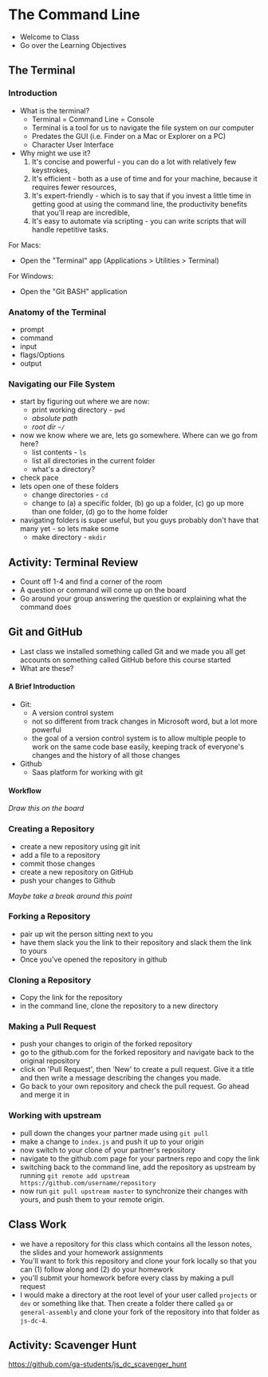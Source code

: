 # The Command Line

- Welcome to Class
- Go over the Learning Objectives

## The Terminal

### Introduction
- What is the terminal?
  - Terminal = Command Line = Console
  - Terminal is a tool for us to navigate the file system on our computer
  - Predates the GUI (i.e. Finder on a Mac or Explorer on a PC)
  - Character User Interface
- Why might we use it?
  1. It's concise and powerful - you can do a lot with relatively few keystrokes,
  2. It's efficient - both as a use of time and for your machine, because it requires fewer resources,
  3. It's expert-friendly - which is to say that if you invest a little time in getting good at using the command line, the productivity benefits that you'll reap are incredible,
  4. It's easy to automate via scripting - you can write scripts that will handle repetitive tasks.

For Macs:
- Open the "Terminal" app (Applications > Utilities > Terminal)

For Windows:
- Open the "Git BASH" application

### Anatomy of the Terminal
- prompt
- command
- input
- flags/Options
- output

### Navigating our File System
- start by figuring out where we are now:
  - print working directory - `pwd`
  - *absolute path*
  - *root dir `~/`*
- now we know where we are, lets go somewhere. Where can we go from here?
  - list contents - `ls`
  - list all directories in the current folder
  - what's a directory?
- check pace
- lets open one of these folders
  - change directories - `cd`
  - change to (a) a specific folder, (b) go up a folder, (c) go up more than one folder, (d) go to the home folder
- navigating folders is super useful, but you guys probably don't have that many yet - so lets make some
  - make directory - `mkdir`

## Activity: Terminal Review
- Count off 1-4 and find a corner of the room
- A question or command will come up on the board
- Go around your group answering the question or explaining what the command does

## Git and GitHub
- Last class we installed something called Git and we made you all get accounts on something called GitHub before this course started
- What are these?

#### A Brief Introduction
- Git:
  - A version control system
  - not so different from track changes in Microsoft word, but a lot more powerful
  - the goal of a version control system is to allow multiple people to work on the same code base easily, keeping track of everyone's changes and the history of all those changes
- Github
  - Saas platform for working with git

#### Workflow
*Draw this on the board*

### Creating a Repository
- create a new repository using git init
- add a file to a repository
- commit those changes
- create a new repository on GitHub
- push your changes to Github

*Maybe take a break around this point*

### Forking a Repository
- pair up wit the person sitting next to you
- have them slack you the link to their repository and slack them the link to yours
- Once you've opened the repository in github

### Cloning a Repository
- Copy the link for the repository
- in the command line, clone the repository to a new directory

### Making a Pull Request
- push your changes to origin of the forked repository
- go to the github.com for the forked repository and navigate back to the original repository
- click on 'Pull Request', then 'New' to create a pull request. Give it a title and then write a message describing the changes you made.
- Go back to your own repository and check the pull request. Go ahead and merge it in

### Working with upstream
- pull down the changes your partner made using `git pull`
- make a change to `index.js` and push it up to your origin
- now switch to your clone of your partner's repository
- navigate to the github.com page for your partners repo and copy the link
- switching back to the command line, add the repository as upstream by running `git remote add upstream https://github.com/username/repository`
- now run `git pull upstream master` to synchronize their changes with yours, and push them to your remote origin.

## Class Work
- we have a repository for this class which contains all the lesson notes, the slides and your homework assignments
- You'll want to fork this repository and clone your fork locally so that you can (1) follow along and (2) do your homework
- you'll submit your homework before every class by making a pull request
- I would make a directory at the root level of your user called `projects` or `dev` or something like that. Then create a folder there called `ga` or `general-assembly` and clone your fork of the repository into that folder as `js-dc-4`.


## Activity: Scavenger Hunt
https://github.com/ga-students/js_dc_scavenger_hunt
